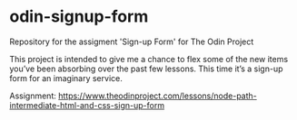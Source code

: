 # odin-signup-form
Repository for the assigment 'Sign-up Form' for The Odin Project

This project is intended to give me a chance to flex some of the new items you’ve been absorbing over the past few lessons. This time it’s a sign-up form for an imaginary service.

Assignment: https://www.theodinproject.com/lessons/node-path-intermediate-html-and-css-sign-up-form
